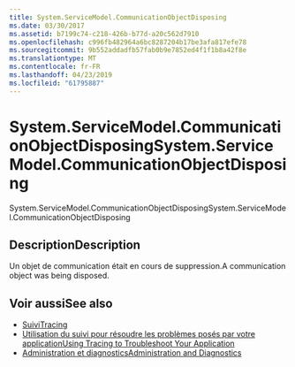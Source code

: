```yaml
---
title: System.ServiceModel.CommunicationObjectDisposing
ms.date: 03/30/2017
ms.assetid: b7199c74-c218-426b-b77d-a20c562d7910
ms.openlocfilehash: c996fb482964a6bc8287204b17be3afa817efe78
ms.sourcegitcommit: 9b552addadfb57fab0b9e7852ed4f1f1b8a42f8e
ms.translationtype: MT
ms.contentlocale: fr-FR
ms.lasthandoff: 04/23/2019
ms.locfileid: "61795887"
---
```

# <a name="systemservicemodelcommunicationobjectdisposing"></a><span data-ttu-id="790ab-102">System.ServiceModel.CommunicationObjectDisposing</span><span class="sxs-lookup"><span data-stu-id="790ab-102">System.ServiceModel.CommunicationObjectDisposing</span></span>
<span data-ttu-id="790ab-103">System.ServiceModel.CommunicationObjectDisposing</span><span class="sxs-lookup"><span data-stu-id="790ab-103">System.ServiceModel.CommunicationObjectDisposing</span></span>  
  
## <a name="description"></a><span data-ttu-id="790ab-104">Description</span><span class="sxs-lookup"><span data-stu-id="790ab-104">Description</span></span>  
 <span data-ttu-id="790ab-105">Un objet de communication était en cours de suppression.</span><span class="sxs-lookup"><span data-stu-id="790ab-105">A communication object was being disposed.</span></span>  
  
## <a name="see-also"></a><span data-ttu-id="790ab-106">Voir aussi</span><span class="sxs-lookup"><span data-stu-id="790ab-106">See also</span></span>

- [<span data-ttu-id="790ab-107">Suivi</span><span class="sxs-lookup"><span data-stu-id="790ab-107">Tracing</span></span>](../../../../../docs/framework/wcf/diagnostics/tracing/index.md)
- [<span data-ttu-id="790ab-108">Utilisation du suivi pour résoudre les problèmes posés par votre application</span><span class="sxs-lookup"><span data-stu-id="790ab-108">Using Tracing to Troubleshoot Your Application</span></span>](../../../../../docs/framework/wcf/diagnostics/tracing/using-tracing-to-troubleshoot-your-application.md)
- [<span data-ttu-id="790ab-109">Administration et diagnostics</span><span class="sxs-lookup"><span data-stu-id="790ab-109">Administration and Diagnostics</span></span>](../../../../../docs/framework/wcf/diagnostics/index.md)
